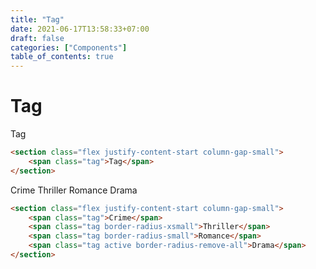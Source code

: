 ```yaml
---
title: "Tag"
date: 2021-06-17T13:58:33+07:00
draft: false
categories: ["Components"]
table_of_contents: true
---
```


# Tag

<section class="flex justify-content-start column-gap-small">
    <span class="tag">Tag</span>
</section>

``` html
<section class="flex justify-content-start column-gap-small">
    <span class="tag">Tag</span>
</section>
```

<section class="flex justify-content-start column-gap-small">
    <span class="tag">Crime</span>
    <span class="tag border-radius-xsmall">Thriller</span>
    <span class="tag border-radius-small">Romance</span>
    <span class="tag active border-radius-remove-all">Drama</span>
</section>

``` html
<section class="flex justify-content-start column-gap-small">
    <span class="tag">Crime</span>
    <span class="tag border-radius-xsmall">Thriller</span>
    <span class="tag border-radius-small">Romance</span>
    <span class="tag active border-radius-remove-all">Drama</span>
</section>
```
